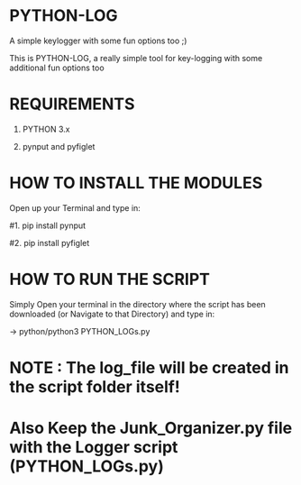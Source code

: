 # PYTHON-LOG
A simple keylogger with some fun options too ;)

This is PYTHON-LOG, a really simple tool for key-logging with some additional fun options too




# REQUIREMENTS

1. PYTHON 3.x

2. pynput and pyfiglet


# HOW TO INSTALL THE MODULES

Open up your Terminal and type in:

#1. pip install pynput
   
#2. pip install pyfiglet 
   
# HOW TO RUN THE SCRIPT

Simply Open your terminal in the directory where the script has been downloaded (or Navigate to that Directory) and type in:

-> python/python3 PYTHON_LOGs.py



# NOTE : The log_file will be created in the script folder itself!
# Also Keep the Junk_Organizer.py file with the Logger script (PYTHON_LOGs.py)
